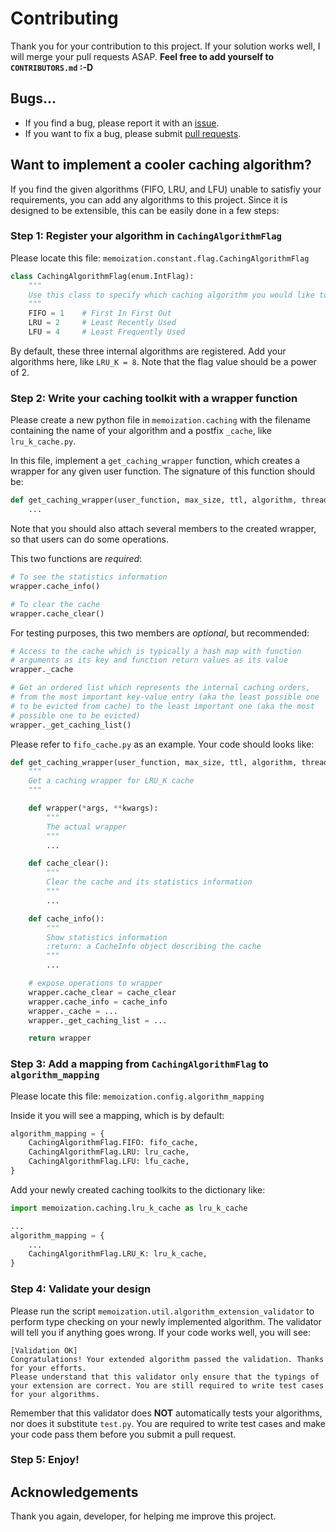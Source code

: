 # Contributing

Thank you for your contribution to this project. If your solution works well, I will merge your pull requests ASAP. 
**Feel free to add yourself to `CONTRIBUTORS.md` :-D**

## Bugs...

- If you find a bug, please report it with an [issue](https://github.com/lonelyenvoy/python-memoization/issues).
- If you want to fix a bug, please submit [pull requests](https://github.com/lonelyenvoy/python-memoization/pulls).

## Want to implement a cooler caching algorithm?

If you find the given algorithms (FIFO, LRU, and LFU) unable to satisfiy your requirements, 
you can add any algorithms to this project. Since it is designed to be extensible, 
this can be easily done in a few steps:

### Step 1: Register your algorithm in `CachingAlgorithmFlag`

Please locate this file: `memoization.constant.flag.CachingAlgorithmFlag`

```python
class CachingAlgorithmFlag(enum.IntFlag):
    """
    Use this class to specify which caching algorithm you would like to use
    """
    FIFO = 1    # First In First Out
    LRU = 2     # Least Recently Used
    LFU = 4     # Least Frequently Used

```

By default, these three internal algorithms are registered. 
Add your algorithms here, like `LRU_K = 8`. Note that the flag value should be a power of 2.


### Step 2: Write your caching toolkit with a wrapper function

Please create a new python file in `memoization.caching` with the filename
containing the name of your algorithm and a postfix `_cache`, like `lru_k_cache.py`.

In this file, implement a `get_caching_wrapper` function, which creates a wrapper 
for any given user function. The signature of this function should be:
```python
def get_caching_wrapper(user_function, max_size, ttl, algorithm, thread_safe):
    ...
```

Note that you should also attach several members to the created wrapper, 
so that users can do some operations. 

This two functions are *required*:

```python
# To see the statistics information
wrapper.cache_info()

# To clear the cache
wrapper.cache_clear()
```

For testing purposes, this two members are *optional*, but recommended:
```python
# Access to the cache which is typically a hash map with function 
# arguments as its key and function return values as its value
wrapper._cache

# Get an ordered list which represents the internal caching orders,
# from the most important key-value entry (aka the least possible one 
# to be evicted from cache) to the least important one (aka the most 
# possible one to be evicted)
wrapper._get_caching_list()
```

Please refer to `fifo_cache.py` as an example. Your code should looks like:

```python
def get_caching_wrapper(user_function, max_size, ttl, algorithm, thread_safe):
    """
    Get a caching wrapper for LRU_K cache
    """

    def wrapper(*args, **kwargs):
        """
        The actual wrapper
        """
        ...

    def cache_clear():
        """
        Clear the cache and its statistics information
        """
        ...

    def cache_info():
        """
        Show statistics information
        :return: a CacheInfo object describing the cache
        """
        ...

    # expose operations to wrapper
    wrapper.cache_clear = cache_clear
    wrapper.cache_info = cache_info
    wrapper._cache = ...
    wrapper._get_caching_list = ...

    return wrapper

```

### Step 3: Add a mapping from `CachingAlgorithmFlag` to `algorithm_mapping`

Please locate this file: `memoization.config.algorithm_mapping`

Inside it you will see a mapping, which is by default:

```python
algorithm_mapping = {
    CachingAlgorithmFlag.FIFO: fifo_cache,
    CachingAlgorithmFlag.LRU: lru_cache,
    CachingAlgorithmFlag.LFU: lfu_cache,
}
```

Add your newly created caching toolkits to the dictionary like:
```python
import memoization.caching.lru_k_cache as lru_k_cache

...
algorithm_mapping = {
    ...
    CachingAlgorithmFlag.LRU_K: lru_k_cache,
}
```


### Step 4: Validate your design

Please run the script `memoization.util.algorithm_extension_validator` to perform
type checking on your newly implemented algorithm. The validator will tell you 
if anything goes wrong. If your code works well, you will see:

```
[Validation OK]
Congratulations! Your extended algorithm passed the validation. Thanks for your efforts.
Please understand that this validator only ensure that the typings of your extension are correct. You are still required to write test cases for your algorithms.
```

Remember that this validator does **NOT** automatically tests your algorithms, 
nor does it substitute `test.py`. You are required to write test cases and make 
your code pass them before you submit a pull request.


### Step 5: Enjoy!


## Acknowledgements

Thank you again, developer, for helping me improve this project.
